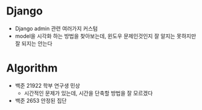 # Django
- Django admin 관련 여러가지 커스텀
- model을 시각화 하는 방법을 찾아보는데, 윈도우 문제인것인지 잘 알지는 못하지만 잘 되지는 안는다

# Algorithm
- 백준 21922 학부 연구생 민상
	- 시간적인 문제가 있는데, 시간을 단축할 방법을 잘 모르겠다
- 백준 2653 안정된 집단
